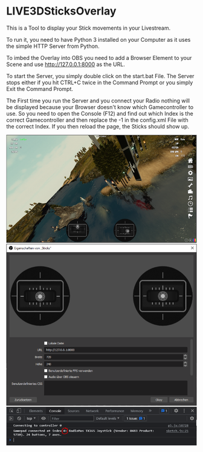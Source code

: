 # LIVE3DSticksOverlay
This is a Tool to display your Stick movements in your Livestream.

To run it, you need to have Python 3 installed on your Computer as it uses the simple HTTP Server from Python.

To imbed the Overlay into OBS you need to add a Browser Element to your Scene and use http://127.0.0.1:8000 as the URL.

To start the Server, you simply double click on the start.bat File. The Server stops either if you hit CTRL+C twice in the Command Prompt or you simply Exit the Command Prompt.

The First time you run the Server and you connect your Radio nothing will be displayed because your Browser doesn't know which Gamecontroller to use. So you need to open the Console (F12) and find out which Index is the correct Gamecontroller and then replace the -1 in the config.xml File with the correct Index. If you then reload the page, the Sticks should show up.

![Image in Game](/images/img1.PNG)
![OBS Settings](/images/img2.PNG)
![Index from Console](/images/img3.PNG)

